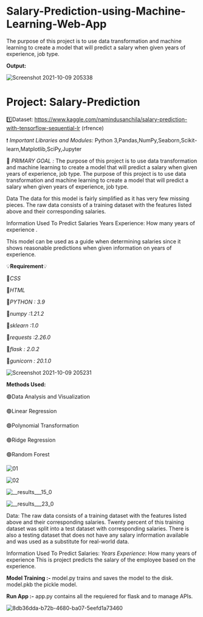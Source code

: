 # Salary-Prediction-using-Machine-Learning-Web-App
The purpose of this project is to use data transformation and machine learning to create a model that will predict a salary when given years of experience, job type.

**Output:**

![Screenshot 2021-10-09 205338](https://user-images.githubusercontent.com/61139658/136664531-2d75f5f9-a9f7-4ebf-abe7-2c2daab5d883.png)
# Project: Salary-Prediction

1️⃣Dataset: https://www.kaggle.com/namindusanchila/salary-prediction-with-tensorflow-sequential-lr (rfrence)

❗  *Important Libraries and Modules:* Python 3,Pandas,NumPy,Seaborn,Scikit-learn,Matplotlib,SciPy,Jupyter


🎯 *PRIMARY GOAL :* The purpose of this project is to use data transformation and machine learning to create a model that will predict a salary when given years of experience, job type. The purpose of this project is to use data transformation and machine learning to create a model that will predict a salary when given years of experience, job type.

Data The data for this model is fairly simplified as it has very few missing pieces. The raw data consists of a training dataset with the features listed above and their corresponding salaries.

Information Used To Predict Salaries Years Experience: How many years of experience .

This model can be used as a guide when determining salaries since it shows reasonable predictions when given information on years of experience.


💡**Requirement**💡

🔅*CSS*

🔅*HTML*

🔅*PYTHON : 3.9*

🔅*numpy :1.21.2*

🔅*sklearn :1.0*

🔅*requests :2.26.0*

🔅*flask : 2.0.2*

🔅*gunicorn : 20.1.0*

![Screenshot 2021-10-09 205231](https://user-images.githubusercontent.com/61139658/136667346-0420c850-331f-4542-8f88-5eb07663f972.png)


**Methods Used:**

🟢Data Analysis and Visualization

🟢Linear Regression

🟢Polynomial Transformation

🟢Ridge Regression

🟢Random Forest

![01](https://user-images.githubusercontent.com/61139658/137010085-15c34d5c-661b-4022-8b58-9399159a48c0.png)

![02](https://user-images.githubusercontent.com/61139658/137010202-8673889d-744a-410f-a996-5df92790f1d8.png)


![__results___15_0](https://user-images.githubusercontent.com/61139658/137010231-2c3a17af-268e-478c-af3e-484ea244de4e.png)


![__results___23_0](https://user-images.githubusercontent.com/61139658/137010264-bc5f810f-1776-4578-8658-484adb2ca9d0.png)



Data: The raw data consists of a training dataset with the features listed above and their corresponding salaries. Twenty percent of this training dataset was split into a test dataset with corresponding salaries. There is also a testing dataset that does not have any salary information available and was used as a substitute for real-world data.




Information Used To Predict Salaries:
*Years Experience*: How many years of experience
This is project predicts the salary of the employee based on the experience.

**Model Training :-**
model.py trains and saves the model to the disk.
model.pkb the pickle model.

**Run App :-**
app.py contains all the requiered for flask and to manage APIs.




![8db36dda-b72b-4680-ba07-5eefd1a73460](https://user-images.githubusercontent.com/61139658/137009286-d1dad6d2-0e59-4ab2-b8b0-b7e68e466b16.jpg)






